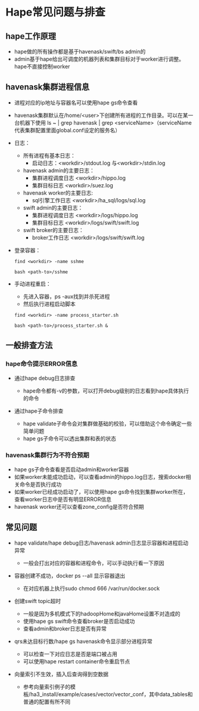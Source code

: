 # Hape常见问题与排查

## hape工作原理
* hape做的所有操作都是基于havenask/swift/bs admin的
* admin基于hape给出可调度的机器列表和集群目标对于worker进行调整。hape不直接控制worker


## havenask集群进程信息
* 进程对应的ip地址与容器名可以使用hape gs命令查看
* havenask集群默认在/home/\<user\>下创建所有进程的工作目录。可以在某一台机器下使用 ls ~ | grep havenask | grep \<serviceName\>（serviceName代表集群配置里面global.conf设定的服务名）
* 日志：
    * 所有进程有基本日志：
        * 启动日志：\<workdir\>/stdout.log 与\<workdir\>/stdin.log
    * havenask admin的主要日志：
        * 集群进程调度日志 \<workdir\>/hippo.log
        * 集群目标日志 \<workdir\>/suez.log
    * havenask worker的主要日志: 
        * sql引擎工作日志 \<workdir\>/ha_sql/logs/sql.log
    * swift admin的主要日志：
        * 集群进程调度日志 \<workdir\>/logs/hippo.log
        * 集群目标日志 \<workdir\>/logs/swift/swift.log
    * swift broker的主要日志：
        * broker工作日志 \<workdir\>/logs/swift/swift.log
* 登录容器：
    ```
    find <workdir> -name sshme
    ```
    ```
    bash <path-to>/sshme
    ```

* 手动进程重启：
    * 先进入容器，ps -aux找到并杀死进程
    * 然后执行进程启动脚本
    ```
    find <workdir> -name process_starter.sh
    ```

    ```
    bash <path-to>/process_starter.sh & 
    ```


## 一般排查方法

### hape命令提示ERROR信息
* 通过hape debug日志排查
    * hape命令都有-v的参数，可以打开debug级别的日志看到hape具体执行的命令

* 通过hape子命令排查
    * hape validate子命令会对集群做基础的校验，可以借助这个命令确定一些简单问题
    * hape gs子命令可以透出集群和表的状态


###  havenask集群行为不符合预期
* hape gs子命令查看是否启动admin和worker容器
* 如果worker未能成功启动，可以查看admin的hippo.log日志，搜索docker相关命令是否执行成功
* 如果worker已经成功启动了，可以使用hape gs命令找到集群worker所在，查看worker日志中是否有明显ERROR信息
* havenask worker还可以查看zone_config是否符合预期


## 常见问题
* hape validate/hape debug日志/havenask admin日志显示容器和进程启动异常
    * 一般会打出对应的容器和进程命令，可以手动执行看一下原因

* 容器创建不成功，docker ps --all 显示容器退出
    * 在对应机器上执行sudo chmod 666 /var/run/docker.sock



* 创建swift topic超时
    * 一般是因为多机模式下的hadoopHome和javaHome设置不对造成的
    * 使用hape gs swift命令查看broker是否启动成功
    * 查看admin和broker日志是否有异常

* qrs未达目标行数/hape gs havenask命令显示部分进程异常
    * 可以检查一下对应日志是否是端口被占用
    * 可以使用hape restart container命令重启节点
* 向量索引不生效，插入后查询得到空数据
    * 参考向量索引例子的模板/ha3_install/example/cases/vector/vector_conf，其中data_tables和普通的配置有所不同